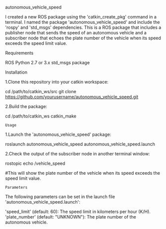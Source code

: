    autonomous_vehicle_speed

I created a new ROS package using the 'catkin_create_pkg' command in a terminal. 
I named the package 'autonomous_vehicle_speed' and include the 'rospy' and 'std_msgs' dependencies.
This is a ROS package that includes a publisher node that sends the speed of an autonomous vehicle and a subscriber node that
echoes the plate number of the vehicle when its speed exceeds the speed limit value.

   Requirements

ROS 
Python 2.7 or 3.x
std_msgs package

   Installation

1.Clone this repository into your catkin workspace:


cd /path/to/catkin_ws/src
git clone https://github.com/yourusername/autonomous_vehicle_speed.git

2.Build the package:


cd /path/to/catkin_ws
catkin_make


    Usage

1.Launch the 'autonomous_vehicle_speed' package:


roslaunch autonomous_vehicle_speed autonomous_vehicle_speed.launch

2.Check the output of the subscriber node in another terminal window:


rostopic echo /vehicle_speed

#This will show the plate number of the vehicle when its speed exceeds the speed limit value.

    Parameters
The following parameters can be set in the launch file 'autonomous_vehicle_speed.launch':

'speed_limit' (default: 60): The speed limit in kilometers per hour (K/H).
'plate_number' (default: "UNKNOWN"): The plate number of the autonomous vehicle.



